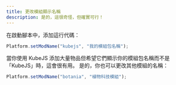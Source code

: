 ```yaml
---
title: 更改模組顯示名稱
description: 是的，這很奇怪，但確實可行！
---
```


在啟動腳本中，添加這行代碼：

```js
Platform.setModName("kubejs", "我的模組包名稱");
```

當你使用 KubeJS 添加大量物品但希望它們顯示你的模組包名稱而不是「KubeJS」時，這會很有用。
是的，你也可以更改其他模組的名稱：

```js
Platform.setModName("botania", "植物科技模組");
```